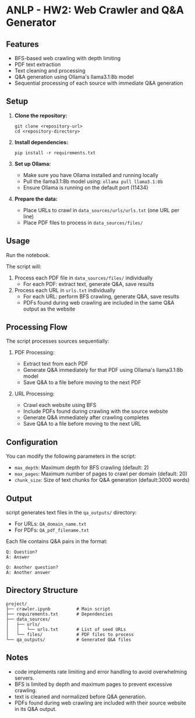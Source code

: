 # ANLP - HW2: Web Crawler and Q&A Generator

## Features

- BFS-based web crawling with depth limiting
- PDF text extraction
- Text cleaning and processing
- Q&A generation using Ollama's llama3.1:8b model
- Sequential processing of each source with immediate Q&A generation

## Setup

1. **Clone the repository:**
   ```
   git clone <repository-url>
   cd <repository-directory>
   ```

2. **Install dependencies:**
   ```
   pip install -r requirements.txt
   ```

3. **Set up Ollama:**
   - Make sure you have Ollama installed and running locally
   - Pull the llama3.1:8b model using: `ollama pull llama3.1:8b`
   - Ensure Ollama is running on the default port (11434)

4. **Prepare the data:**
   - Place URLs to crawl in `data_sources/urls/urls.txt` (one URL per line)
   - Place PDF files to process in `data_sources/files/`

## Usage

Run the notebook.
 
The script will:
1. Process each PDF file in `data_sources/files/` individually
   - For each PDF: extract text, generate Q&A, save results
2. Process each URL in `urls.txt` individually
   - For each URL: perform BFS crawling, generate Q&A, save results
   - PDFs found during web crawling are included in the same Q&A output as the website

## Processing Flow

The script processes sources sequentially:

1. PDF Processing:
   - Extract text from each PDF
   - Generate Q&A immediately for that PDF using Ollama's llama3.1:8b model
   - Save Q&A to a file before moving to the next PDF

2. URL Processing:
   - Crawl each website using BFS
   - Include PDFs found during crawling with the source website
   - Generate Q&A immediately after crawling completes
   - Save Q&A to a file before moving to the next URL

## Configuration

You can modify the following parameters in the script:

- `max_depth`: Maximum depth for BFS crawling (default: 2)
- `max_pages`: Maximum number of pages to crawl per domain (default: 20)
- `chunk_size`: Size of text chunks for Q&A generation (default:3000 words)

## Output

script generates text files in the `qa_outputs/` directory:
- For URLs: `QA_domain_name.txt`
- For PDFs: `QA_pdf_filename.txt`

Each file contains Q&A pairs in the format:

```
Q: Question?
A: Answer

Q: Another question?
A: Another answer
```

## Directory Structure

```
project/
├── crawler.ipynb          # Main script
├── requirements.txt       # Dependencies
├── data_sources/
│   ├── urls/
│   │   └── urls.txt       # List of seed URLs
│   └── files/             # PDF files to process
└── qa_outputs/            # Generated Q&A files
```

## Notes

- code implements rate limiting and error handling to avoid overwhelming servers.
- BFS is limited by depth and maximum pages to prevent excessive crawling.
- text is cleaned and normalized before Q&A generation.
- PDFs found during web crawling are included with their source website in its Q&A output. 